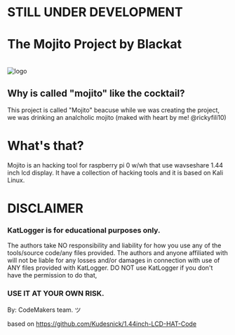 # STILL UNDER DEVELOPMENT
# The Mojito Project by Blackat
<br>![logo](https://github.com/rickyfili10/mojito/blob/main/logo.png)
## Why is called "mojito" like the cocktail?
This project is called "Mojito" beacuse while we was creating the project, we was drinking an analcholic mojito (maked with heart by me! @rickyfili10)
# What's that?
Mojito is an hacking tool for raspberry pi 0 w/wh that use wavseshare 1.44 inch lcd display. It have a collection of hacking tools and it is based on Kali Linux. 

# DISCLAIMER
### KatLogger is for educational purposes only.
The authors take NO responsibility and liability for how you use any of the tools/source code/any files provided. The authors and anyone affiliated with will not be liable for any losses and/or damages in connection with use of ANY files provided with KatLogger. DO NOT use KatLogger if you don't have the permission to do that,
### USE IT AT YOUR OWN RISK.

 By: CodeMakers team. ツ

based on https://github.com/Kudesnick/1.44inch-LCD-HAT-Code
